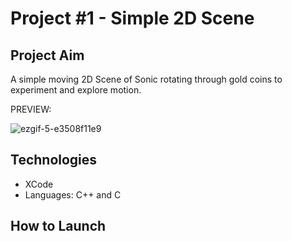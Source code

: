 # Project #1 - Simple 2D Scene

## Project Aim
A simple moving 2D Scene of Sonic rotating through gold coins to experiment and explore motion.

PREVIEW:

![ezgif-5-e3508f11e9](https://user-images.githubusercontent.com/42008799/164491483-3bcaaf05-c267-41cf-9ebf-994c327933be.gif)

## Technologies
* XCode
* Languages: C++ and C

## How to Launch
